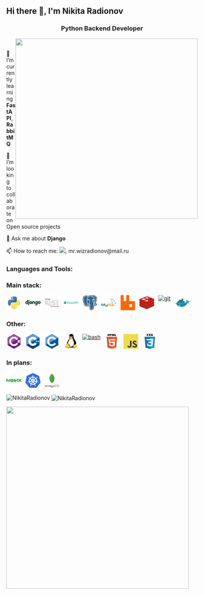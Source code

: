 ## Hi there 👋, I'm Nikita Radionov
<h3 align="center">Python Backend Developer</h3>
<img src="https://komarev.com/ghpvc/?username=NikitaRadionov&style=flat-square&color=blue" alt=""/>
<img align="right" width="480" height="475" src="https://i.giphy.com/media/v1.Y2lkPTc5MGI3NjExdWltMml2anpldGFwbmJra29tMzNnMHBxNzQyYnpvc2wxZnlpM2h5ZyZlcD12MV9pbnRlcm5hbF9naWZfYnlfaWQmY3Q9cw/hu9xj9UtxpoY3oytsh/giphy.gif">
<p> 🌱 I’m currently learning <strong>FastAPI</strong>, <strong>RabbitMQ</strong></p>
<p> 👯 I’m looking to collaborate on Open source projects</p>
<p> 💬 Ask me about <strong>Django</strong></p>
<p> 📫 How to reach me: <a href="https://t.me/nikitaradionov"><img src="https://img.shields.io/badge/Telegram-blue?logo=Telegram&logoColor=white"/></a>, mr.wizradionov@mail.ru </p>
<h3 align="left">Languages and Tools:</h3>
<h3 align="left">Main stack:</h3>
<p style="display: flex; flex-wrap: wrap; gap: 10px;">
        <a href="https://www.python.org" target="_blank" rel="noreferrer"> 
            <img src="https://raw.githubusercontent.com/devicons/devicon/master/icons/python/python-original.svg" alt="python" width="40" height="40"/> 
        </a> 
        <a href="https://www.djangoproject.com/" target="_blank" rel="noreferrer"> 
            <img src="https://raw.githubusercontent.com/devicons/devicon/master/icons/django/django-plain-wordmark.svg" alt="django" width="40" height="40"/> 
        </a>
        <a href="https://www.django-rest-framework.org/" target="_blank" rel="noreferrer"> 
            <img src="https://raw.githubusercontent.com/devicons/devicon/master/icons/djangorest/djangorest-original.svg" alt="django-rest-framework" width="40" height="40"/> 
        </a>
        <a href="https://fastapi.tiangolo.com/" target="_blank" rel="noreferrer"> 
            <img src="https://raw.githubusercontent.com/devicons/devicon/master/icons/fastapi/fastapi-plain-wordmark.svg" alt="fastapi" width="40" height="40"/> 
        </a>
        <a href="https://www.postgresql.org/" target="_blank" rel="noreferrer"> 
            <img src="https://raw.githubusercontent.com/devicons/devicon/master/icons/postgresql/postgresql-original.svg" alt="postgresql" width="40" height="40"/> 
        </a>
        <a href="https://www.mysql.com/" target="_blank" rel="noreferrer"> 
            <img src="https://raw.githubusercontent.com/devicons/devicon/master/icons/mysql/mysql-original-wordmark.svg" alt="mysql" width="40" height="40"/> 
        </a>
        <a href="https://www.rabbitmq.com/" target="_blank" rel="noreferrer"> 
            <img src="https://raw.githubusercontent.com/devicons/devicon/master/icons/rabbitmq/rabbitmq-original.svg" alt="rabbitmq" width="40" height="40"/> 
        </a>
        <a href="https://redis.io/" target="_blank" rel="noreferrer"> 
            <img src="https://raw.githubusercontent.com/devicons/devicon/master/icons/redis/redis-original.svg" alt="redis" width="40" height="40"/> 
        </a>
        <a href="https://git-scm.com/" target="_blank" rel="noreferrer"> 
            <img src="https://www.vectorlogo.zone/logos/git-scm/git-scm-icon.svg" alt="git" width="40" height="40"/> 
        </a> 
        <a href="https://www.docker.com/" target="_blank" rel="noreferrer"> 
            <img src="https://raw.githubusercontent.com/devicons/devicon/master/icons/docker/docker-original.svg" alt="docker" width="40" height="40"/> 
        </a>
</p>
<h3 align="left">Other:</h3>
<p style="display: flex; flex-wrap: wrap; gap: 10px;">
        <a href="https://dotnet.microsoft.com/en-us/languages/csharp" target="_blank" rel="noreferrer"> 
            <img src="https://raw.githubusercontent.com/devicons/devicon/master/icons/csharp/csharp-original.svg" alt="C#" width="40" height="40"/> 
        </a>
        <a href="https://www.w3schools.com/cpp/" target="_blank" rel="noreferrer"> 
            <img src="https://raw.githubusercontent.com/devicons/devicon/master/icons/cplusplus/cplusplus-original.svg" alt="C++" width="40" height="40"/> 
        </a> 
        <a href="https://www.cprogramming.com/" target="_blank" rel="noreferrer"> 
            <img src="https://raw.githubusercontent.com/devicons/devicon/master/icons/c/c-original.svg" alt="C" width="40" height="40"/> 
        </a> 
        <a href="https://www.linux.org/" target="_blank" rel="noreferrer"> 
            <img src="https://raw.githubusercontent.com/devicons/devicon/master/icons/linux/linux-original.svg" alt="linux" width="40" height="40"/> 
        </a> 
        <a href="https://www.gnu.org/software/bash/" target="_blank" rel="noreferrer"> 
            <img src="https://www.vectorlogo.zone/logos/gnu_bash/gnu_bash-icon.svg" alt="bash" width="40" height="40"/> 
        </a>
        <a href="https://www.w3.org/html/" target="_blank" rel="noreferrer"> 
            <img src="https://raw.githubusercontent.com/devicons/devicon/master/icons/html5/html5-original-wordmark.svg" alt="html5" width="40" height="40"/> 
        </a> 
        <a href="https://developer.mozilla.org/en-US/docs/Web/JavaScript" target="_blank" rel="noreferrer"> 
            <img src="https://raw.githubusercontent.com/devicons/devicon/master/icons/javascript/javascript-original.svg" alt="javascript" width="40" height="40"/> 
        </a>  
        <a href="https://www.w3schools.com/css/" target="_blank" rel="noreferrer"> 
            <img src="https://raw.githubusercontent.com/devicons/devicon/master/icons/css3/css3-original-wordmark.svg" alt="css3" width="40" height="40"/> 
        </a> 
</p>
<h3 align="left">In plans:</h3>
<p style="display: flex; flex-wrap: wrap; gap: 10px;">
        <a href="https://nginx.org/ru/" target="_blank" rel="noreferrer"> 
            <img src="https://raw.githubusercontent.com/devicons/devicon/master/icons/nginx/nginx-original.svg" alt="nginx" width="40" height="40"/> 
        </a>
        <a href="https://kubernetes.io/" target="_blank" rel="noreferrer"> 
            <img src="https://raw.githubusercontent.com/devicons/devicon/master/icons/kubernetes/kubernetes-original.svg" alt="kubernetes" width="40" height="40"/> 
        </a>
        <a href="https://www.mongodb.com/" target="_blank" rel="noreferrer"> 
            <img src="https://raw.githubusercontent.com/devicons/devicon/master/icons/mongodb/mongodb-original-wordmark.svg" alt="mongodb" width="40" height="40"/> 
        </a> 
</p>
<p><img align="left" src="https://github-readme-stats.vercel.app/api/top-langs?username=NikitaRadionov&show_icons=true&locale=en&layout=compact" alt="NikitaRadionov" /></p>
<p>&nbsp;<img align="center" src="https://github-readme-stats.vercel.app/api?username=NikitaRadionov&show_icons=true&locale=en" alt="NikitaRadionov" /></p>
<img align="middle" width="480" height="480" src="https://i.giphy.com/media/v1.Y2lkPTc5MGI3NjExbWgycXJzeTVmcXBuYWdqcGQzcnM3cDV5dGI5enJhZzk2OWViNDJsMiZlcD12MV9pbnRlcm5hbF9naWZfYnlfaWQmY3Q9cw/G74LKP9zsfLInmz3H6/giphy.gif">
